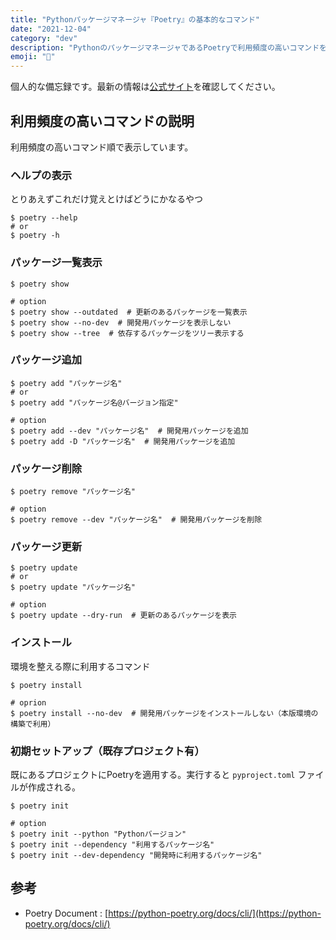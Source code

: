 ```yaml
---
title: "Pythonパッケージマネージャ『Poetry』の基本的なコマンド"
date: "2021-12-04"
category: "dev"
description: "PythonのパッケージマネージャであるPoetryで利用頻度の高いコマンドをまとめました。"
emoji: "🐍"
---
```


個人的な備忘録です。最新の情報は[公式サイト](https://python-poetry.org/docs/cli/)を確認してください。

## 利用頻度の高いコマンドの説明
利用頻度の高いコマンド順で表示しています。

### ヘルプの表示
とりあえずこれだけ覚えとけばどうにかなるやつ

```shell
$ poetry --help
# or
$ poetry -h
```


### パッケージ一覧表示

```shell
$ poetry show

# option
$ poetry show --outdated  # 更新のあるパッケージを一覧表示
$ poetry show --no-dev  # 開発用パッケージを表示しない
$ poetry show --tree  # 依存するパッケージをツリー表示する
```


### パッケージ追加

```shell
$ poetry add "パッケージ名"
# or
$ poetry add "パッケージ名@バージョン指定"

# option
$ poetry add --dev "パッケージ名"  # 開発用パッケージを追加
$ poetry add -D "パッケージ名"  # 開発用パッケージを追加
```


### パッケージ削除

```shell
$ poetry remove "パッケージ名"

# option
$ poetry remove --dev "パッケージ名"  # 開発用パッケージを削除
```


### パッケージ更新

```shell
$ poetry update
# or
$ poetry update "パッケージ名"

# option
$ poetry update --dry-run  # 更新のあるパッケージを表示
```


### インストール
環境を整える際に利用するコマンド

```shell
$ poetry install

# oprion
$ poetry install --no-dev  # 開発用パッケージをインストールしない（本版環境の構築で利用）
```


### 初期セットアップ（既存プロジェクト有）
既にあるプロジェクトにPoetryを適用する。実行すると `pyproject.toml` ファイルが作成される。

```shell
$ poetry init

# option
$ poetry init --python "Pythonバージョン"
$ poetry init --dependency "利用するパッケージ名"
$ poetry init --dev-dependency "開発時に利用するパッケージ名"
```

## 参考
- Poetry Document : [https://python-poetry.org/docs/cli/](https://python-poetry.org/docs/cli/)

